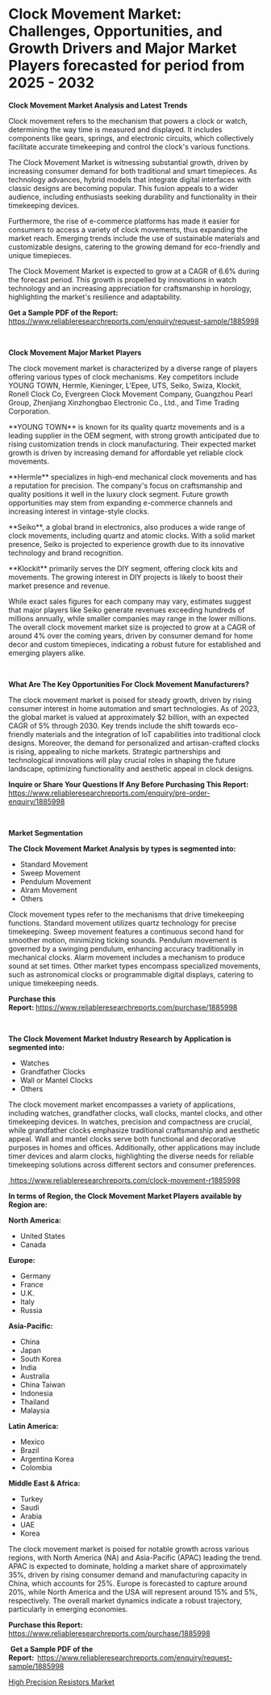 <p><h1>Clock Movement Market: Challenges, Opportunities, and Growth Drivers and Major Market Players forecasted for period from 2025 - 2032</h1></p><p><strong>Clock Movement Market Analysis and Latest Trends</strong></p>
<p><p>Clock movement refers to the mechanism that powers a clock or watch, determining the way time is measured and displayed. It includes components like gears, springs, and electronic circuits, which collectively facilitate accurate timekeeping and control the clock's various functions.</p><p>The Clock Movement Market is witnessing substantial growth, driven by increasing consumer demand for both traditional and smart timepieces. As technology advances, hybrid models that integrate digital interfaces with classic designs are becoming popular. This fusion appeals to a wider audience, including enthusiasts seeking durability and functionality in their timekeeping devices.</p><p>Furthermore, the rise of e-commerce platforms has made it easier for consumers to access a variety of clock movements, thus expanding the market reach. Emerging trends include the use of sustainable materials and customizable designs, catering to the growing demand for eco-friendly and unique timepieces.</p><p>The Clock Movement Market is expected to grow at a CAGR of 6.6% during the forecast period. This growth is propelled by innovations in watch technology and an increasing appreciation for craftsmanship in horology, highlighting the market's resilience and adaptability.</p></p>
<p><strong>Get a Sample PDF of the Report:&nbsp;</strong> <a href="https://www.reliableresearchreports.com/enquiry/request-sample/1885998?utm_campaign=2205&utm_medium=2&utm_source=Github&utm_content=ia&utm_term=11022025&utm_id=clock-movement">https://www.reliableresearchreports.com/enquiry/request-sample/1885998</a></p>
<p>&nbsp;</p>
<p><strong>Clock Movement Major Market Players</strong></p>
<p><p>The clock movement market is characterized by a diverse range of players offering various types of clock mechanisms. Key competitors include YOUNG TOWN, Hermle, Kieninger, L'Epee, UTS, Seiko, Swiza, Klockit, Ronell Clock Co, Evergreen Clock Movement Company, Guangzhou Pearl Group, Zhenjiang Xinzhongbao Electronic Co., Ltd., and Time Trading Corporation. </p><p>**YOUNG TOWN** is known for its quality quartz movements and is a leading supplier in the OEM segment, with strong growth anticipated due to rising customization trends in clock manufacturing. Their expected market growth is driven by increasing demand for affordable yet reliable clock movements.</p><p>**Hermle** specializes in high-end mechanical clock movements and has a reputation for precision. The company's focus on craftsmanship and quality positions it well in the luxury clock segment. Future growth opportunities may stem from expanding e-commerce channels and increasing interest in vintage-style clocks.</p><p>**Seiko**, a global brand in electronics, also produces a wide range of clock movements, including quartz and atomic clocks. With a solid market presence, Seiko is projected to experience growth due to its innovative technology and brand recognition.</p><p>**Klockit** primarily serves the DIY segment, offering clock kits and movements. The growing interest in DIY projects is likely to boost their market presence and revenue.</p><p>While exact sales figures for each company may vary, estimates suggest that major players like Seiko generate revenues exceeding hundreds of millions annually, while smaller companies may range in the lower millions. The overall clock movement market size is projected to grow at a CAGR of around 4% over the coming years, driven by consumer demand for home decor and custom timepieces, indicating a robust future for established and emerging players alike.</p></p>
<p>&nbsp;</p>
<p><strong>What Are The Key Opportunities For Clock Movement Manufacturers?</strong></p>
<p><p>The clock movement market is poised for steady growth, driven by rising consumer interest in home automation and smart technologies. As of 2023, the global market is valued at approximately $2 billion, with an expected CAGR of 5% through 2030. Key trends include the shift towards eco-friendly materials and the integration of IoT capabilities into traditional clock designs. Moreover, the demand for personalized and artisan-crafted clocks is rising, appealing to niche markets. Strategic partnerships and technological innovations will play crucial roles in shaping the future landscape, optimizing functionality and aesthetic appeal in clock designs.</p></p>
<p><strong>Inquire or Share Your Questions If Any Before Purchasing This Report:</strong> <a href="https://www.reliableresearchreports.com/enquiry/pre-order-enquiry/1885998?utm_campaign=2205&utm_medium=2&utm_source=Github&utm_content=ia&utm_term=11022025&utm_id=clock-movement">https://www.reliableresearchreports.com/enquiry/pre-order-enquiry/1885998</a></p>
<p>&nbsp;</p>
<p><strong>Market Segmentation</strong></p>
<p><strong>The Clock Movement Market Analysis by types is segmented into:</strong></p>
<p><ul><li>Standard Movement</li><li>Sweep Movement</li><li>Pendulum Movement</li><li>Alram Movement</li><li>Others</li></ul></p>
<p><p>Clock movement types refer to the mechanisms that drive timekeeping functions. Standard movement utilizes quartz technology for precise timekeeping. Sweep movement features a continuous second hand for smoother motion, minimizing ticking sounds. Pendulum movement is governed by a swinging pendulum, enhancing accuracy traditionally in mechanical clocks. Alarm movement includes a mechanism to produce sound at set times. Other market types encompass specialized movements, such as astronomical clocks or programmable digital displays, catering to unique timekeeping needs.</p></p>
<p><strong>Purchase this Report:&nbsp;</strong><a href="https://www.reliableresearchreports.com/purchase/1885998?utm_campaign=2205&utm_medium=2&utm_source=Github&utm_content=ia&utm_term=11022025&utm_id=clock-movement">https://www.reliableresearchreports.com/purchase/1885998</a></p>
<p>&nbsp;</p>
<p><strong>The Clock Movement Market Industry Research by Application is segmented into:</strong></p>
<p><ul><li>Watches</li><li>Grandfather Clocks</li><li>Wall or Mantel Clocks</li><li>Others</li></ul></p>
<p><p>The clock movement market encompasses a variety of applications, including watches, grandfather clocks, wall clocks, mantel clocks, and other timekeeping devices. In watches, precision and compactness are crucial, while grandfather clocks emphasize traditional craftsmanship and aesthetic appeal. Wall and mantel clocks serve both functional and decorative purposes in homes and offices. Additionally, other applications may include timer devices and alarm clocks, highlighting the diverse needs for reliable timekeeping solutions across different sectors and consumer preferences.</p></p>
<p><a href="https://www.reliableresearchreports.com/clock-movement-r1885998?utm_campaign=2205&utm_medium=2&utm_source=Github&utm_content=ia&utm_term=11022025&utm_id=clock-movement">&nbsp;https://www.reliableresearchreports.com/clock-movement-r1885998</a></p>
<p><strong>In terms of Region, the Clock Movement Market Players available by Region are:</strong></p>
<p>
    <p> <strong> North America: </strong>
        <ul>
            <li>United States</li>
            <li>Canada</li>
        </ul>
        </p> 
    <p> <strong> Europe: </strong>
        <ul>
            <li>Germany</li>
            <li>France</li>
            <li>U.K.</li>
            <li>Italy</li>
            <li>Russia</li>
        </ul>
        </p> 
    <p> <strong> Asia-Pacific: </strong>
        <ul>
            <li>China</li>
            <li>Japan</li>
            <li>South Korea</li>
            <li>India</li>
            <li>Australia</li>
            <li>China Taiwan</li>
            <li>Indonesia</li>
            <li>Thailand</li>
            <li>Malaysia</li>
        </ul>
        </p> 
    <p> <strong> Latin America: </strong>
        <ul>
            <li>Mexico</li>
            <li>Brazil</li>
            <li>Argentina Korea</li>
            <li>Colombia</li>
        </ul>
        </p> 
    <p> <strong> Middle East & Africa: </strong>
        <ul>
            <li>Turkey</li>
            <li>Saudi</li>
            <li>Arabia</li>
            <li>UAE</li>
            <li>Korea</li>
        </ul>
    </p>
    </p>
<p><p>The clock movement market is poised for notable growth across various regions, with North America (NA) and Asia-Pacific (APAC) leading the trend. APAC is expected to dominate, holding a market share of approximately 35%, driven by rising consumer demand and manufacturing capacity in China, which accounts for 25%. Europe is forecasted to capture around 20%, while North America and the USA will represent around 15% and 5%, respectively. The overall market dynamics indicate a robust trajectory, particularly in emerging economies.</p></p>
<p><strong>Purchase this Report: </strong><a href="https://www.reliableresearchreports.com/purchase/1885998?utm_campaign=2205&utm_medium=2&utm_source=Github&utm_content=ia&utm_term=11022025&utm_id=clock-movement">https://www.reliableresearchreports.com/purchase/1885998</a></p>
<p>&nbsp;<strong>Get a Sample PDF of the Report:&nbsp;&nbsp;</strong><a href="https://www.reliableresearchreports.com/enquiry/request-sample/1885998?utm_campaign=2205&utm_medium=2&utm_source=Github&utm_content=ia&utm_term=11022025&utm_id=clock-movement">https://www.reliableresearchreports.com/enquiry/request-sample/1885998</a></p>
<p><strong></strong></p>
<p><p><a href="https://github.com/SanjidaKhan901/Market-Research-Report-List-1/blob/main/high-precision-resistors-market.md?utm_campaign=2205&utm_medium=2&utm_source=Github&utm_content=ia&utm_term=11022025&utm_id=clock-movement">High Precision Resistors Market</a></p></p>